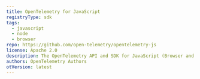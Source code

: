 ```yaml
---
title: OpenTelemetry for JavaScript
registryType: sdk
tags:
  - javascript
  - node
  - browser
repo: https://github.com/open-telemetry/opentelemetry-js
license: Apache 2.0
description: The OpenTelemetry API and SDK for JavaScript (Browser and Node)
authors: OpenTelemetry Authors
otVersion: latest
---
```

